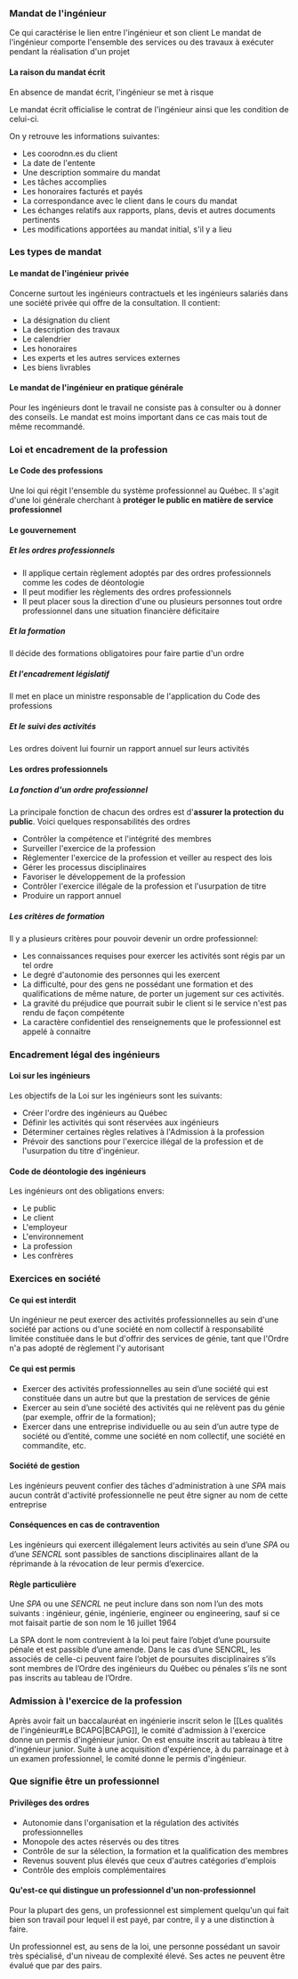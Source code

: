 ### Mandat de l'ingénieur
Ce qui caractérise le lien entre l'ingénieur et son client
Le mandat de l'ingénieur comporte l'ensemble des services ou des travaux à exécuter pendant la réalisation d'un projet

#### La raison du mandat écrit
En absence de mandat écrit, l'ingénieur se met à risque

Le mandat écrit officialise le contrat de l'ingénieur ainsi que les condition de celui-ci.

On y retrouve les informations suivantes:
- Les coorodnn.es du client
- La date de l'entente
- Une description sommaire du mandat
- Les tâches accomplies
- Les honoraires facturés et payés
- La correspondance avec le client dans le cours du mandat
- Les échanges relatifs aux rapports, plans, devis et autres documents pertinents
- Les modifications apportées au mandat initial, s'il y a lieu

### Les types de mandat
#### Le mandat de l'ingénieur privée
Concerne surtout les ingénieurs contractuels et les ingénieurs salariés dans une société privée qui offre de la consultation. Il contient:
- La désignation du client
- La description des travaux
- Le calendrier
- Les honoraires
- Les experts et les autres services externes
- Les biens livrables
#### Le mandat de l'ingénieur en pratique générale
Pour les ingénieurs dont le travail ne consiste pas à consulter ou à donner des conseils. Le mandat est moins important dans ce cas mais tout de même recommandé.

### Loi et encadrement de la profession
#### Le Code des professions
Une loi qui régit l'ensemble du système professionnel au Québec. Il s'agit d'une loi générale cherchant à **protéger le public en matière de service professionnel**
#### Le gouvernement

##### Et les ordres professionnels
- Il applique certain règlement adoptés par des ordres professionnels comme les codes de déontologie
- Il peut modifier les règlements des ordres professionnels
- Il peut placer sous la direction d'une ou plusieurs personnes tout ordre professionnel dans une situation financière déficitaire
##### Et la formation
Il décide des formations obligatoires pour faire partie d'un ordre
##### Et l'encadrement législatif
Il met en place un ministre responsable de l'application du Code des professions
##### Et le suivi des activités
Les ordres doivent lui fournir un rapport annuel sur leurs activités

#### Les ordres professionnels
##### La fonction d'un ordre professionnel
La principale fonction de chacun des ordres est d'**assurer la protection du public**. Voici quelques responsabilités des ordres
- Contrôler la compétence et l'intégrité des membres
- Surveiller l'exercice de la profession
- Réglementer l'exercice de la profession et veiller au respect des lois
- Gérer les processus disciplinaires
- Favoriser le développement de la profession
- Contrôler l'exercice illégale de la profession et l'usurpation de titre
- Produire un rapport annuel
##### Les critères de formation
Il y a plusieurs critères pour pouvoir devenir un ordre professionnel:
- Les connaissances requises pour exercer les activités sont régis par un tel ordre
- Le degré d'autonomie des personnes qui les exercent
- La difficulté, pour des gens ne possédant une formation et des qualifications de même nature, de porter un jugement sur ces activités.
- La gravité du préjudice que pourrait subir le client si le service n'est pas rendu de façon compétente
- La caractère confidentiel des renseignements que le professionnel est appelé à connaitre

### Encadrement légal des ingénieurs
#### Loi sur les ingénieurs
Les objectifs de la Loi sur les ingénieurs sont les suivants: 
- Créer l'ordre des ingénieurs au Québec
- Définir les activités qui sont réservées aux ingénieurs
- Déterminer certaines règles relatives à l'Admission à la profession
- Prévoir des sanctions pour l'exercice illégal de la profession et de l'usurpation du titre d'ingénieur.
#### Code de déontologie des ingénieurs
Les ingénieurs ont des obligations envers:
- Le public
- Le client
- L'employeur
- L'environnement
- La profession
- Les confrères

### Exercices en société
#### Ce qui est interdit
Un ingénieur ne peut exercer des activités professionnelles au sein d'une société par actions ou d'une société en nom collectif à responsabilité limitée constituée dans le but d'offrir des services de génie, tant que l'Ordre n'a pas adopté de règlement l'y autorisant
#### Ce qui est permis
- Exercer des activités professionnelles au sein d’une société qui est constituée dans un autre but que la prestation de services de génie
- Exercer au sein d’une société des activités qui ne relèvent pas du génie (par exemple, offrir de la formation); 
- Exercer dans une entreprise individuelle ou au sein d’un autre type de société ou d’entité, comme une société en nom collectif, une société en commandite, etc.

#### Société de gestion
Les ingénieurs peuvent confier des tâches d'administration à une *SPA* mais aucun contrât d'activité professionnelle ne peut être signer au nom de cette entreprise

#### Conséquences en cas de contravention
Les ingénieurs qui exercent illégalement leurs activités au sein d’une *SPA* ou d’une *SENCRL* sont passibles de sanctions disciplinaires allant de la réprimande à la révocation de leur permis d’exercice.

#### Règle particulière
Une *SPA* ou une *SENCRL* ne peut inclure dans son nom l’un des mots suivants : ingénieur, génie, ingénierie, engineer ou engineering, sauf si ce mot faisait partie de son nom le 16 juillet 1964

La SPA dont le nom contrevient à la loi peut faire l’objet d’une poursuite pénale et est passible d’une amende. Dans le cas d’une SENCRL, les associés de celle-ci peuvent faire l’objet de poursuites disciplinaires s’ils sont membres de l’Ordre des ingénieurs du Québec ou pénales s’ils ne sont pas inscrits au tableau de l’Ordre.

### Admission à l'exercice de la profession
Après avoir fait un baccalauréat en ingénierie inscrit selon le [[Les qualités de l'ingénieur#Le BCAPG|BCAPG]], le comité d'admission à l'exercice donne un permis d'ingénieur junior. On est ensuite inscrit au tableau à titre d'ingénieur junior. Suite à une acquisition d'expérience, à du parrainage et à un examen professionnel, le comité donne le permis d'ingénieur.

### Que signifie être un professionnel

#### Privilèges des ordres
- Autonomie dans l'organisation et la régulation des activités professionnelles
- Monopole des actes réservés ou des titres
- Contrôle de sur la sélection, la formation et la qualification des membres
- Revenus souvent plus élevés que ceux d'autres catégories d'emplois
- Contrôle des emplois complémentaires
#### Qu'est-ce qui distingue un professionnel d'un non-professionnel
Pour la plupart des gens, un professionnel est simplement quelqu'un qui fait bien son travail pour lequel il est payé, par contre, il y a une distinction à faire.

Un professionnel est, au sens de la loi, une personne possédant un savoir très spécialisé, d'un niveau de complexité élevé. Ses actes ne peuvent être évalué que par des pairs.